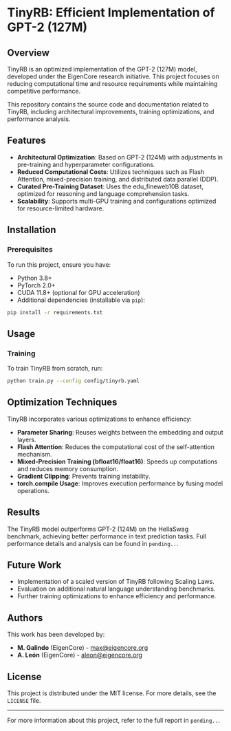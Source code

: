 # TinyRB: Efficient Implementation of GPT-2 (127M)

## Overview
TinyRB is an optimized implementation of the GPT-2 (127M) model, developed under the EigenCore research initiative. This project focuses on reducing computational time and resource requirements while maintaining competitive performance.

This repository contains the source code and documentation related to TinyRB, including architectural improvements, training optimizations, and performance analysis.

## Features
- **Architectural Optimization**: Based on GPT-2 (124M) with adjustments in pre-training and hyperparameter configurations.
- **Reduced Computational Costs**: Utilizes techniques such as Flash Attention, mixed-precision training, and distributed data parallel (DDP).
- **Curated Pre-Training Dataset**: Uses the edu_fineweb10B dataset, optimized for reasoning and language comprehension tasks.
- **Scalability**: Supports multi-GPU training and configurations optimized for resource-limited hardware.

## Installation
### Prerequisites
To run this project, ensure you have:
- Python 3.8+
- PyTorch 2.0+
- CUDA 11.8+ (optional for GPU acceleration)
- Additional dependencies (installable via `pip`):

```sh
pip install -r requirements.txt
```

## Usage
### Training
To train TinyRB from scratch, run:
```sh
python train.py --config config/tinyrb.yaml
```
<!-- 
### Evaluation
To evaluate the model on benchmarks such as HellaSwag:
```sh
python evaluate.py --model-checkpoint path/to/checkpoint
``` -->

## Optimization Techniques
TinyRB incorporates various optimizations to enhance efficiency:
- **Parameter Sharing**: Reuses weights between the embedding and output layers.
- **Flash Attention**: Reduces the computational cost of the self-attention mechanism.
- **Mixed-Precision Training (bfloat16/float16)**: Speeds up computations and reduces memory consumption.
- **Gradient Clipping**: Prevents training instability.
- **torch.compile Usage**: Improves execution performance by fusing model operations.

## Results
The TinyRB model outperforms GPT-2 (124M) on the HellaSwag benchmark, achieving better performance in text prediction tasks. Full performance details and analysis can be found in `pending..`.

## Future Work
- Implementation of a scaled version of TinyRB following Scaling Laws.
- Evaluation on additional natural language understanding benchmarks.
- Further training optimizations to enhance efficiency and performance.

## Authors
This work has been developed by:
- **M. Galindo** (EigenCore) - max@eigencore.org
- **A. León** (EigenCore) - aleon@eigencore.org

## License
This project is distributed under the MIT license. For more details, see the `LICENSE` file.

---
For more information about this project, refer to the full report in `pending..`.

